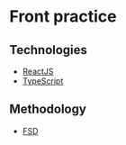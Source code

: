 # Front practice

## Technologies

- [ReactJS](https://reactjs.org/)
- [TypeScript](https://www.typescriptlang.org/)


## Methodology

- [FSD](https://feature-sliced.design/)
